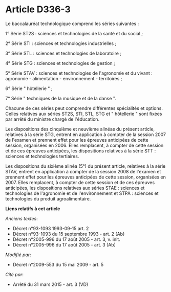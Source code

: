 # Article D336-3

Le baccalauréat technologique comprend les séries suivantes :

1° Série ST2S : sciences et technologies de la santé et du social ;

2° Série STI : sciences et technologies industrielles ;

3° Série STL : sciences et technologies de laboratoire ;

4° Série STG : sciences et technologies de gestion ;

5° Série STAV : sciences et technologies de l'agronomie et du vivant : agronomie - alimentation - environnement -
territoires ;

6° Série " hôtellerie " ;

7° Série " techniques de la musique et de la danse ".

Chacune de ces séries peut comprendre différentes spécialités et options. Celles relatives aux séries ST2S, STI, STL, STG et
" hôtellerie " sont fixées par arrêté du ministre chargé de l'éducation.

Les dispositions des cinquième et neuvième alinéas du présent article, relatives à la série STG, entrent en application à
compter de la session 2007 de l'examen et prennent effet pour les épreuves anticipées de cette session, organisées en 2006.
Elles remplacent, à compter de cette session et de ces épreuves anticipées, les dispositions relatives à la série STT :
sciences et technologies tertiaires.

Les dispositions du sixième alinéa (5°) du présent article, relatives à la série STAV, entrent en application à compter de la
session 2008 de l'examen et prennent effet pour les épreuves anticipées de cette session, organisées en 2007. Elles
remplacent, à compter de cette session et de ces épreuves anticipées, les dispositions relatives aux séries STAE : sciences
et technologies de l'agronomie et de l'environnement et STPA : sciences et technologies du produit agroalimentaire.

**Liens relatifs à cet article**

_Anciens textes_:

  - Décret n°93-1093 1993-09-15 art. 2
  - Décret n°93-1093 du 15 septembre 1993 - art. 2 (Ab)
  - Décret n°2005-996 du 17 août 2005 - art. 3, v. init.
  - Décret n°2005-996 du 17 août 2005 - art. 3 (Ab)

_Modifié par_:

  - Décret n°2009-553 du 15 mai 2009 - art. 5

_Cité par_:

  - Arrêté du 31 mars 2015 - art. 3 (VD)

